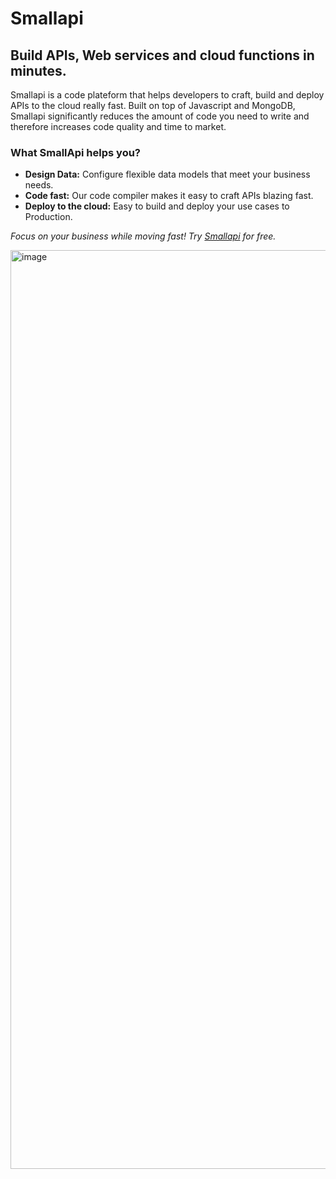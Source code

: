 # Smallapi

## Build APIs, Web services and cloud functions in minutes.

Smallapi is a code plateform that helps developers to craft, build and deploy APIs to the cloud really fast.
Built on top of Javascript and MongoDB, Smallapi significantly reduces the amount of code you need to write and therefore increases code quality and time to market.

### What SmallApi helps you?

- **Design Data:** Configure flexible data models that meet your business needs.
- **Code fast:** Our code compiler makes it easy to craft APIs blazing fast.
- **Deploy to the cloud:** Easy to build and deploy your use cases to Production.

*Focus on your business while moving fast!
Try [Smallapi](https://smallapi.io/) for free.*

<img width="1470" alt="image" src="https://github.com/Small-api/smallapi/assets/15267552/3bdf5b90-2ffa-4b4b-b3b7-6b786f60955e">

